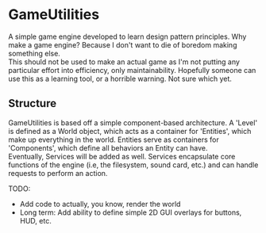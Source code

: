 ﻿GameUtilities
====
A simple game engine developed to learn design pattern principles. Why make a game engine? Because I don't want to die of boredom making something else.  
This should not be used to make an actual game as I'm not putting any particular effort into efficiency, only maintainability. Hopefully someone can use this as a learning tool, or a horrible warning. Not sure which yet.

Structure
----
GameUtilities is based off a simple component-based architecture. A 'Level' is defined as a World object, which acts as a container for 'Entities', which make up everything in the world. Entities serve as containers for 'Components', which define all behaviors an Entity can have.  
Eventually, Services will be added as well. Services encapsulate core functions of the engine (i.e, the filesystem, sound card, etc.) and can handle requests to perform an action.

TODO:  
* Add code to actually, you know, render the world  
* Long term: Add ability to define simple 2D GUI overlays for buttons, HUD, etc.